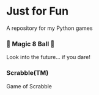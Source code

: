 # Just for Fun
A repository for my Python games

### 🎱 Magic 8 Ball 🎱
Look into the future... if you dare!

### Scrabble(TM)
Game of Scrabble
